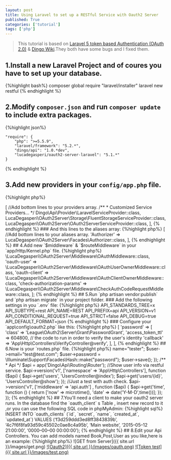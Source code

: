 ```yaml
---
layout: post
title: Using Laravel to set up a RESTful Service with Oauth2 Server
published: True
categories: ['tutorial']
tags: ['php']
---
```


> This tutorial is based on [Laravel 5 token based Authentication (OAuth 2.0)](https://medium.com/@mshanak/laravel-5-token-based-authentication-ae258c12cfea#.5bzflbkp9) & [Dingo Wiki](https://github.com/dingo/api/wiki).They both have some bugs and I fixed them.

<!--more-->

## 1.Install a new Laravel Project and of coures you have to set up your database.

{%highlight bash%}
composer global require "laravel/installer"
laravel new restful
{% endhighlight %}

## 2.Modify `composer.json` and run `composer update` to include extra packages.

{%highlight json%}

    "require": {
        "php": ">=5.5.9",
        "laravel/framework": "5.2.*",
        "dingo/api": "1.0.*dev",
        "lucadegasperi/oauth2-server-laravel": "5.1.*"
    }

{% endhighlight %}

## 3.Add new providers in your `config/app.php` file.

{%highlight php%}

<?php
    'providers' => [

        //Add bottom lines to your providers array.
        /**
         * Customized Service Providers...
         */
        Dingo\Api\Provider\LaravelServiceProvider::class,
        LucaDegasperi\OAuth2Server\Storage\FluentStorageServiceProvider::class,
        LucaDegasperi\OAuth2Server\OAuth2ServerServiceProvider::class,

    ],

{% endhighlight %}

### And this lines to the aliases array:

{%highlight php%}

<?php
    'aliases' => [

        //Add bottom lines to your aliases array.
        'Authorizer' => LucaDegasperi\OAuth2Server\Facades\Authorizer::class,

    ],

{% endhighlight %}

## 4.Add new `$middleware` & `$routeMiddleware` in your `app/Http/Kernel.php` file.

{%highlight php%}

<?php
    protected $middleware = [
        //Add bottom lines to your $middleware array.
        \LucaDegasperi\OAuth2Server\Middleware\OAuthExceptionHandlerMiddleware::class,
    ];
    //
    protected $routeMiddleware = [
        //Add bottom lines to your $routeMiddleware array.
        'oauth' => \LucaDegasperi\OAuth2Server\Middleware\OAuthMiddleware::class,
        'oauth-user' => \LucaDegasperi\OAuth2Server\Middleware\OAuthUserOwnerMiddleware::class,
        'oauth-client' => \LucaDegasperi\OAuth2Server\Middleware\OAuthClientOwnerMiddleware::class,
        'check-authorization-params' => \LucaDegasperi\OAuth2Server\Middleware\CheckAuthCodeRequestMiddleware::class,
    ];

{% endhighlight %}

## 5.Run `php artisan vendor:publish` and `php artisan migrate` in your project folder.

### Add the following settings in you `.env` file:

{%highlight php%}

API_STANDARDS_TREE=x
API_SUBTYPE=rest
API_NAME=REST
API_PREFIX=api
API_VERSION=v1
API_CONDITIONAL_REQUEST=true
API_STRICT=false
API_DEBUG=true
API_DEFAULT_FORMAT=json

{% endhighlight %}

### Configure your `app\config\oauth2.php` like this:

{%highlight php%}

<?php
    //Modify the $grant_types as follow.
    'grant_types' => [
            'password' => [
             'class' => 'League\OAuth2\Server\Grant\PasswordGrant',
             'access_token_ttl' => 604800,
             
             // the code to run in order to verify the user's identity
             'callback' => 'App\Http\Controllers\VerifyController@verify',
             ],
        ],

{% endhighlight %}

## 6.Now is your `routes.php` file.

{%highlight php%}

<?php

//Add the following lines to your routes.php

/**
 * OAuth
 */

//Get access_token
Route::post('oauth/access_token', function() {
 return Response::json(Authorizer::issueAccessToken());
});

//Create a test user, you don't need this if you already have.
Route::get('/register',function(){$user = new App\User();
 $user->name="tester";
 $user->email="test@test.com";
 $user->password = \Illuminate\Support\Facades\Hash::make("password");
 $user->save();
});

/**
 * Api
 */
$api = app('Dingo\Api\Routing\Router');

//Show user info via restful service.
$api->version('v1', ['namespace' => 'App\Http\Controllers'], function ($api) {
    $api->get('users', 'UsersController@index');
    $api->get('users/{id}', 'UsersController@show');
});

//Just a test with auth check.
$api->version('v1', ['middleware' => 'api.auth'] , function ($api) {
    $api->get('time', function () {
        return ['now' => microtime(), 'date' => date('Y-M-D',time())];
    });
});

{% endhighlight %}

## 7.You'll need a client to make your oauth2 server runs.

In the database find the `oauth_client` s Table , insert new record to it ,or you can use the following SQL code in phpMyAdmin:

{%highlight sql%}

INSERT INTO `oauth_clients` (`id`, `secret`, `name`, `created_at`, `updated_at`) VALUES
(‘f3d259ddd3ed8ff3843839b’, ‘4c7f6f8fa93d59c45502c0ae8c4a95b’, ‘Main website’, ‘2015–05–12 21:00:00’, ‘0000–00–00 00:00:00’);

{% endhighlight %}

## 8.Edit your Api Controllers.

You can add models named Book,Post,User as you like,here is an example:

{%highlight php%}

<?php

namespace App\Http\Controllers;

use App\User;
use App\Http\Controllers\Controller;

class UsersController extends Controller
{

    public function index()
    {
        return User::all();
    }

    public function show($id)
    {
        return User::findOrFail($id);
    }
}

{% endhighlight %}

## 9.Test your server now!

We are almost done.Now you need to test the server you've just set up.We can use tools like [PostMan](https://chrome.google.com/webstore/detail/postman-rest-client-packa/fhbjgbiflinjbdggehcddcbncdddomop) to emulate requests to your server.

<a href="{{ site.url }}/images/get.png" data-lightbox="restful-set" data-title="GET from Server">![GET from Server]({{ site.url }}/images/get.png)</a>
<a href="{{ site.url }}/images/oauth.png" data-lightbox="restful-set" data-title="Oauth2">![Oauth2]({{ site.url }}/images/oauth.png)</a>
<a href="{{ site.url }}/images/test.png" data-lightbox="restful-set" data-title="Token test">![Token test]({{ site.url }}/images/test.png)</a>


